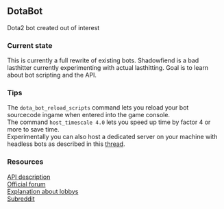 ## DotaBot
Dota2 bot created out of interest
### Current state
This is currently a full rewrite of existing bots. Shadowfiend is a bad lasthitter currently experimenting with actual lasthitting. Goal is to learn about bot scripting and the API.<br />
### Tips
The `dota_bot_reload_scripts` command lets you reload your bot sourcecode ingame when entered into the game console.<br />
The command `host_timescale 4.0` lets you speed up time by factor 4 or more to save time.<br />
Experimentally you can also host a dedicated server on your machine with headless bots as described in this [thread](http://dev.dota2.com/showthread.php?t=273803).
### Resources
[API description](https://developer.valvesoftware.com/wiki/Dota_Bot_Scripting) <br />
[Official forum](dev.dota2.com/forumdisplay.php?f=497) <br />
[Explanation about lobbys](https://gcarvalho.blog/2017/01/01/dota-2-bot-scripting-api-hello-world/) <br />
[Subreddit](https://www.reddit.com/r/dota2AI/) <br />
